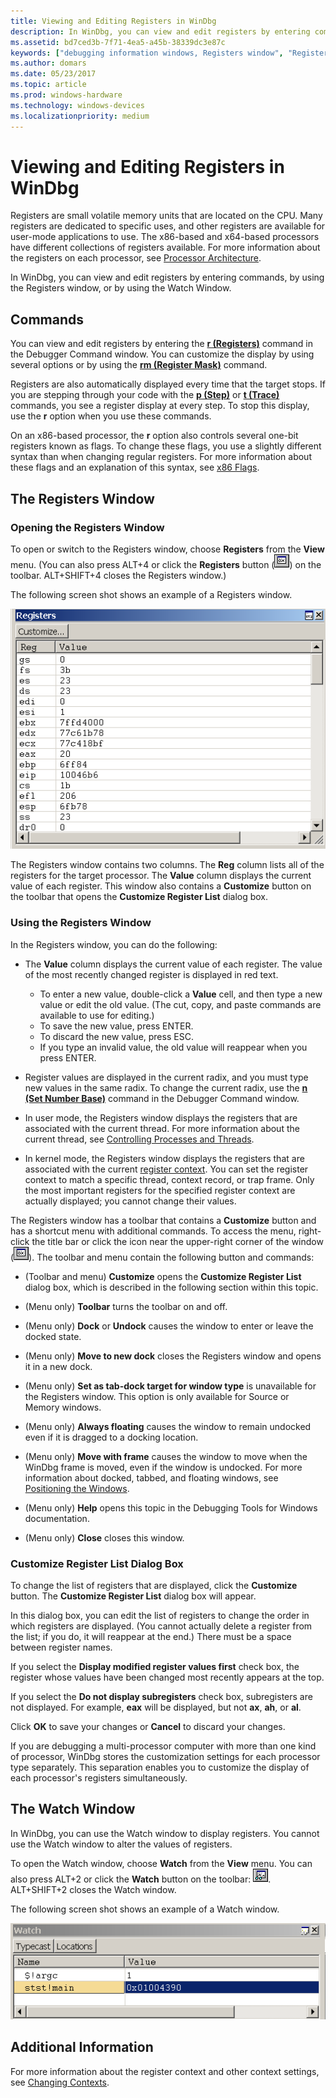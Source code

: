 ```yaml
---
title: Viewing and Editing Registers in WinDbg
description: In WinDbg, you can view and edit registers by entering commands, by using the Registers window, or by using the Watch Window.
ms.assetid: bd7ced3b-7f71-4ea5-a45b-38339dc3e87c
keywords: ["debugging information windows, Registers window", "Registers window", "registers, Registers window"]
ms.author: domars
ms.date: 05/23/2017
ms.topic: article
ms.prod: windows-hardware
ms.technology: windows-devices
ms.localizationpriority: medium
---
```


# Viewing and Editing Registers in WinDbg


Registers are small volatile memory units that are located on the CPU. Many registers are dedicated to specific uses, and other registers are available for user-mode applications to use. The x86-based and x64-based processors have different collections of registers available. For more information about the registers on each processor, see [Processor Architecture](processor-architecture.md).

In WinDbg, you can view and edit registers by entering commands, by using the Registers window, or by using the Watch Window.

## <span id="Commands"></span><span id="commands"></span><span id="COMMANDS"></span>Commands


You can view and edit registers by entering the [**r (Registers)**](r--registers-.md) command in the Debugger Command window. You can customize the display by using several options or by using the [**rm (Register Mask)**](rm--register-mask-.md) command.

Registers are also automatically displayed every time that the target stops. If you are stepping through your code with the [**p (Step)**](p--step-.md) or [**t (Trace)**](t--trace-.md) commands, you see a register display at every step. To stop this display, use the **r** option when you use these commands.

On an x86-based processor, the **r** option also controls several one-bit registers known as flags. To change these flags, you use a slightly different syntax than when changing regular registers. For more information about these flags and an explanation of this syntax, see [x86 Flags](x86-architecture.md#x86-flags).

## <span id="The_Registers_Window"></span><span id="the_registers_window"></span><span id="THE_REGISTERS_WINDOW"></span>The Registers Window


### <span id="Opening_the_Registers_Window"></span><span id="opening_the_registers_window"></span><span id="OPENING_THE_REGISTERS_WINDOW"></span>Opening the Registers Window

To open or switch to the Registers window, choose **Registers** from the **View** menu. (You can also press ALT+4 or click the **Registers** button (![screen shot of the registers button](images/tbreg.png)) on the toolbar. ALT+SHIFT+4 closes the Registers window.)

The following screen shot shows an example of a Registers window.

![screen shot of the registers window](images/window-registers.png)

The Registers window contains two columns. The **Reg** column lists all of the registers for the target processor. The **Value** column displays the current value of each register. This window also contains a **Customize** button on the toolbar that opens the **Customize Register List** dialog box.

### <span id="Using_the_Registers_Window"></span><span id="using_the_registers_window"></span><span id="USING_THE_REGISTERS_WINDOW"></span>Using the Registers Window

In the Registers window, you can do the following:

-   The **Value** column displays the current value of each register. The value of the most recently changed register is displayed in red text.
    -   To enter a new value, double-click a **Value** cell, and then type a new value or edit the old value. (The cut, copy, and paste commands are available to use for editing.)
    -   To save the new value, press ENTER.
    -   To discard the new value, press ESC.
    -   If you type an invalid value, the old value will reappear when you press ENTER.
-   Register values are displayed in the current radix, and you must type new values in the same radix. To change the current radix, use the [**n (Set Number Base)**](n--set-number-base-.md) command in the Debugger Command window.

-   In user mode, the Registers window displays the registers that are associated with the current thread. For more information about the current thread, see [Controlling Processes and Threads](controlling-processes-and-threads.md).

-   In kernel mode, the Registers window displays the registers that are associated with the current [register context](changing-contexts.md#register-context). You can set the register context to match a specific thread, context record, or trap frame. Only the most important registers for the specified register context are actually displayed; you cannot change their values.

The Registers window has a toolbar that contains a **Customize** button and has a shortcut menu with additional commands. To access the menu, right-click the title bar or click the icon near the upper-right corner of the window (![screen shot of the button icon for displaying the registers window shortcut menu](images/tbreg.png)). The toolbar and menu contain the following button and commands:

-   (Toolbar and menu) **Customize** opens the **Customize Register List** dialog box, which is described in the following section within this topic.

-   (Menu only) **Toolbar** turns the toolbar on and off.

-   (Menu only) **Dock** or **Undock** causes the window to enter or leave the docked state.

-   (Menu only) **Move to new dock** closes the Registers window and opens it in a new dock.

-   (Menu only) **Set as tab-dock target for window type** is unavailable for the Registers window. This option is only available for Source or Memory windows.

-   (Menu only) **Always floating** causes the window to remain undocked even if it is dragged to a docking location.

-   (Menu only) **Move with frame** causes the window to move when the WinDbg frame is moved, even if the window is undocked. For more information about docked, tabbed, and floating windows, see [Positioning the Windows](positioning-the-windows.md).

-   (Menu only) **Help** opens this topic in the Debugging Tools for Windows documentation.

-   (Menu only) **Close** closes this window.

### <span id="customize_register_list_dialog_box"></span><span id="CUSTOMIZE_REGISTER_LIST_DIALOG_BOX"></span>Customize Register List Dialog Box

To change the list of registers that are displayed, click the **Customize** button. The **Customize Register List** dialog box will appear.

In this dialog box, you can edit the list of registers to change the order in which registers are displayed. (You cannot actually delete a register from the list; if you do, it will reappear at the end.) There must be a space between register names.

If you select the **Display modified register values first** check box, the register whose values have been changed most recently appears at the top.

If you select the **Do not display subregisters** check box, subregisters are not displayed. For example, **eax** will be displayed, but not **ax**, **ah**, or **al**.

Click **OK** to save your changes or **Cancel** to discard your changes.

If you are debugging a multi-processor computer with more than one kind of processor, WinDbg stores the customization settings for each processor type separately. This separation enables you to customize the display of each processor's registers simultaneously.

## <span id="ddk_debugging_bios_code_dbg"></span><span id="DDK_DEBUGGING_BIOS_CODE_DBG"></span>The Watch Window


In WinDbg, you can use the Watch window to display registers. You cannot use the Watch window to alter the values of registers.

To open the Watch window, choose **Watch** from the **View** menu. You can also press ALT+2 or click the **Watch** button on the toolbar: ![screen shot of the watch button](images/tbwatch.png). ALT+SHIFT+2 closes the Watch window.

The following screen shot shows an example of a Watch window.

![screen shot of the watch window ](images/window-watch.png)

## <span id="additional_information"></span><span id="ADDITIONAL_INFORMATION"></span>Additional Information


For more information about the register context and other context settings, see [Changing Contexts](changing-contexts.md).

 

 





